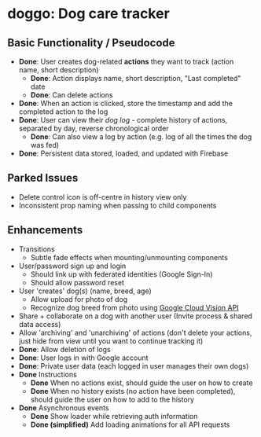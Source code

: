 # doggo: Dog care tracker

## Basic Functionality / Pseudocode

- **Done**: User creates dog-related **actions** they want to track (action name, short description)
  - **Done**: Action displays name, short description, "Last completed" date
  - **Done**: Can delete actions
- **Done**: When an action is clicked, store the timestamp and add the completed action to the log
- **Done**: User can view their *dog log* - complete history of actions, separated by day, reverse chronological order
  - **Done**: Can also view a log by action (e.g. log of all the times the dog was fed)
- **Done**: Persistent data stored, loaded, and updated with Firebase

## Parked Issues

- Delete control icon is off-centre in history view only
- Inconsistent prop naming when passing to child components

## Enhancements

- Transitions
  - Subtle fade effects when mounting/unmounting components
- User/password sign up and login
  - Should link up with federated identities (Google Sign-In)
  - Should allow password reset
- User 'creates' dog(s) (name, breed, age)
  - Allow upload for photo of dog
  - Recognize dog breed from photo using [Google Cloud Vision API](https://cloud.google.com/vision/)
- Share + collaborate on a dog with another user (Invite process & shared data access)
- Allow 'archiving' and 'unarchiving' of actions (don't delete your actions, just hide from view until you want to continue tracking it)
- **Done**: Allow deletion of logs
- **Done**: User logs in with Google account
- **Done**: Private user data (each logged in user manages their own dogs)
- **Done** Instructions
  - **Done** When no actions exist, should guide the user on how to create
  - **Done** When no history exists (no action have been completed), should guide the user on how to add to the history
- **Done** Asynchronous events
  - **Done** Show loader while retrieving auth information
  - **Done (simplified)** Add loading animations for all API requests